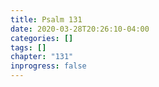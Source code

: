 ```yaml
---
title: Psalm 131
date: 2020-03-28T20:26:10-04:00
categories: []
tags: []
chapter: "131"
inprogress: false
---
```


